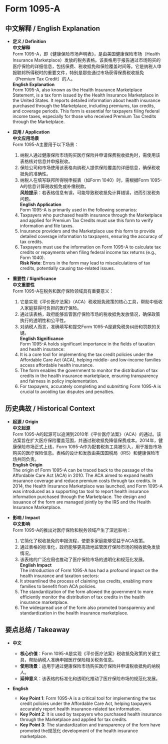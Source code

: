 # Form 1095-A

## 中文解释 / English Explanation

* **定义 / Definition**  
  **中文解释**  
  Form 1095-A，即《健康保险市场声明表》，是由美国健康保险市场（Health Insurance Marketplace）发放的税务表格。该表格用于报告通过市场购买的医疗保险的详细信息，包括保费、税收抵免和保险覆盖时间等。它是纳税人申报联邦所得税时的重要文件，特别是那些通过市场获得保费税收抵免（Premium Tax Credit）的人。  
  **English Explanation**  
  Form 1095-A, also known as the Health Insurance Marketplace Statement, is a tax form issued by the Health Insurance Marketplace in the United States. It reports detailed information about health insurance purchased through the Marketplace, including premiums, tax credits, and coverage periods. This form is essential for taxpayers filing federal income taxes, especially for those who received Premium Tax Credits through the Marketplace.

* **应用 / Application**  
  **中文应用场景**  
  Form 1095-A主要用于以下场景：  
  1. 纳税人通过健康保险市场购买医疗保险并申请保费税收抵免时，需使用该表格核对信息并申报税收。  
  2. 保险公司和市场使用该表格向纳税人提供保险覆盖的详细信息，确保税收抵免的准确性。  
  3. 纳税人在填写联邦所得税申报表（如Form 1040）时，需根据Form 1095-A的信息计算税收抵免或补缴税款。  
  **风险提示**：若表格信息有误，可能导致税收抵免计算错误，进而引发税务问题。  
  **English Application**  
  Form 1095-A is primarily used in the following scenarios:  
  1. Taxpayers who purchased health insurance through the Marketplace and applied for Premium Tax Credits must use this form to verify information and file taxes.  
  2. Insurance providers and the Marketplace use this form to provide detailed coverage information to taxpayers, ensuring the accuracy of tax credits.  
  3. Taxpayers must use the information on Form 1095-A to calculate tax credits or repayments when filing federal income tax returns (e.g., Form 1040).  
  **Risk Note**: Errors in the form may lead to miscalculations of tax credits, potentially causing tax-related issues.

* **重要性 / Significance**  
  **中文重要性**  
  Form 1095-A在税务和医疗保险领域具有重要意义：  
  1. 它是实现《平价医疗法案》（ACA）税收抵免政策的核心工具，帮助中低收入家庭获得可负担的医疗保险。  
  2. 通过该表格，政府能够监管医疗保险市场的税收抵免发放情况，确保政策执行的透明性和公平性。  
  3. 对纳税人而言，准确填写和提交Form 1095-A是避免税务纠纷和罚款的关键。  
  **English Significance**  
  Form 1095-A holds significant importance in the fields of taxation and health insurance:  
  1. It is a core tool for implementing the tax credit policies under the Affordable Care Act (ACA), helping middle- and low-income families access affordable health insurance.  
  2. The form enables the government to monitor the distribution of tax credits in the health insurance marketplace, ensuring transparency and fairness in policy implementation.  
  3. For taxpayers, accurately completing and submitting Form 1095-A is crucial to avoiding tax disputes and penalties.

## 历史典故 / Historical Context

* **起源 / Origin**  
  **中文起源**  
  Form 1095-A的起源可以追溯到2010年《平价医疗法案》（ACA）的通过。该法案旨在扩大医疗保险覆盖范围，并通过税收抵免降低保费成本。2014年，健康保险市场正式上线，Form 1095-A作为配套税务工具被引入，用于报告市场购买的医疗保险信息。表格的设计和发放由美国国税局（IRS）和健康保险市场共同负责。  
  **English Origin**  
  The origin of Form 1095-A can be traced back to the passage of the Affordable Care Act (ACA) in 2010. The ACA aimed to expand health insurance coverage and reduce premium costs through tax credits. In 2014, the Health Insurance Marketplace was launched, and Form 1095-A was introduced as a supporting tax tool to report health insurance information purchased through the Marketplace. The design and issuance of the form are managed jointly by the IRS and the Health Insurance Marketplace.

* **影响 / Impact**  
  **中文影响**  
  Form 1095-A的推出对医疗保险和税务领域产生了深远影响：  
  1. 它简化了税收抵免的申报流程，使更多家庭能够受益于ACA政策。  
  2. 通过表格的标准化，政府能够更高效地监管医疗保险市场的税收抵免发放情况。  
  3. 该表格的广泛应用也推动了医疗保险市场的透明化和规范化发展。  
  **English Impact**  
  The introduction of Form 1095-A has had a profound impact on the health insurance and taxation sectors:  
  1. It streamlined the process of claiming tax credits, enabling more families to benefit from ACA policies.  
  2. The standardization of the form allowed the government to more efficiently monitor the distribution of tax credits in the health insurance marketplace.  
  3. The widespread use of the form also promoted transparency and standardization in the health insurance marketplace.

## 要点总结 / Takeaway

* **中文**  
  - **核心价值**：Form 1095-A是实现《平价医疗法案》税收抵免政策的关键工具，帮助纳税人准确申报医疗保险相关税务信息。  
  - **使用场景**：适用于通过健康保险市场购买医疗保险并申请税收抵免的纳税人。  
  - **延伸意义**：该表格的标准化和透明化推动了医疗保险市场的规范化发展。  

* **English**  
  - **Key Point 1**: Form 1095-A is a critical tool for implementing the tax credit policies under the Affordable Care Act, helping taxpayers accurately report health insurance-related tax information.  
  - **Key Point 2**: It is used by taxpayers who purchased health insurance through the Marketplace and applied for tax credits.  
  - **Key Point 3**: The standardization and transparency of the form have promoted the规范化 development of the health insurance marketplace.